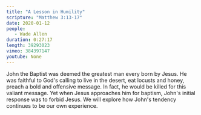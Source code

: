```yaml
---
title: "A Lesson in Humility"
scripture: "Matthew 3:13-17"
date: 2020-01-12
people:
   - Wade Allen
duration: 0:27:17
length: 39293023
vimeo: 384397147
youtube: None
---
```


John the Baptist was deemed the greatest man every born by Jesus. He was faithful to God's calling to live in the desert, eat locusts and honey, preach a bold and offensive message. In fact, he would be killed for this valiant message. Yet when Jesus approaches him for baptism, John's initial response was to forbid Jesus. We will explore how John's tendency continues to be our own experience.
